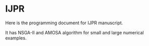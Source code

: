 # IJPR

Here is the programming document for IJPR manuscript.

It has NSGA-II and AMOSA algorithm for small and large numerical examples. 
